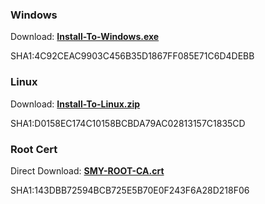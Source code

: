 ### Windows

Download:
**[Install-To-Windows.exe](https://github.com/smy116/RootCA/releases/download/2.0/Install-To-Windows.exe)**

SHA1:4C92CEAC9903C456B35D1867FF085E71C6D4DEBB

### Linux

Download:
**[Install-To-Linux.zip](https://github.com/smy116/RootCA/releases/download/2.0/Install-To-Linux.zip)**

SHA1:D0158EC174C10158BCBDA79AC02813157C1835CD

### Root Cert 

Direct Download:
**[SMY-ROOT-CA.crt](https://github.com/smy116/RootCA/releases/download/2.0/SMY-ROOT-CA.crt)** 

SHA1:143DBB72594BCB725E5B70E0F243F6A28D218F06
